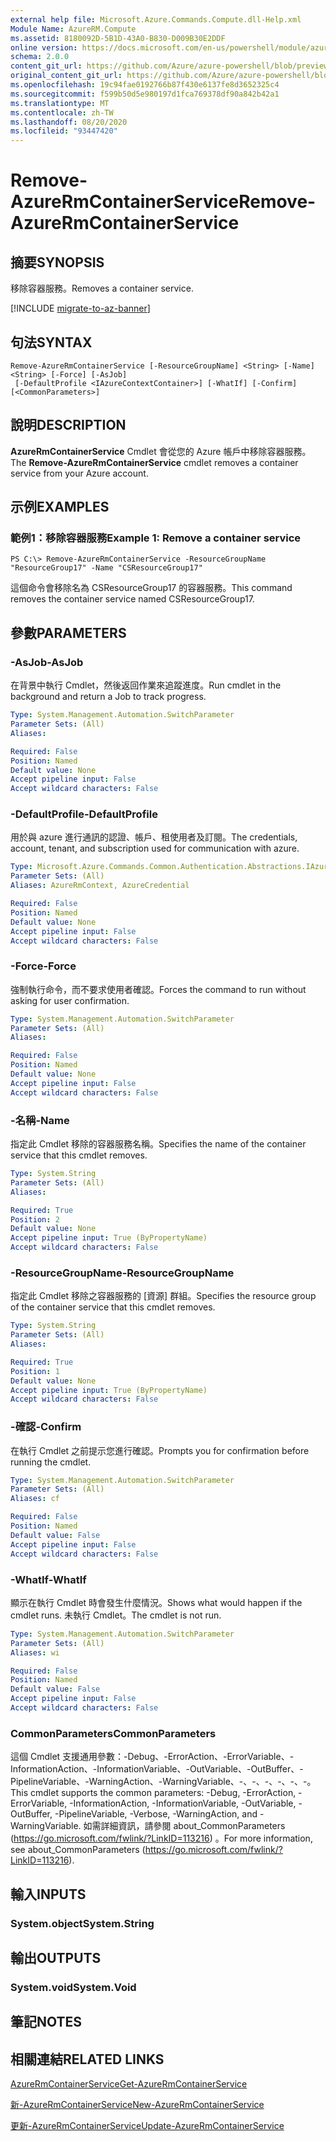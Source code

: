 ```yaml
---
external help file: Microsoft.Azure.Commands.Compute.dll-Help.xml
Module Name: AzureRM.Compute
ms.assetid: 8180092D-5B1D-43A0-B830-D009B30E2DDF
online version: https://docs.microsoft.com/en-us/powershell/module/azurerm.compute/remove-azurermcontainerservice
schema: 2.0.0
content_git_url: https://github.com/Azure/azure-powershell/blob/preview/src/ResourceManager/Compute/Commands.Compute/help/Remove-AzureRmContainerService.md
original_content_git_url: https://github.com/Azure/azure-powershell/blob/preview/src/ResourceManager/Compute/Commands.Compute/help/Remove-AzureRmContainerService.md
ms.openlocfilehash: 19c94fae0192766b87f430e6137fe8d3652325c4
ms.sourcegitcommit: f599b50d5e980197d1fca769378df90a842b42a1
ms.translationtype: MT
ms.contentlocale: zh-TW
ms.lasthandoff: 08/20/2020
ms.locfileid: "93447420"
---
```

# <span data-ttu-id="b879d-101">Remove-AzureRmContainerService</span><span class="sxs-lookup"><span data-stu-id="b879d-101">Remove-AzureRmContainerService</span></span>

## <span data-ttu-id="b879d-102">摘要</span><span class="sxs-lookup"><span data-stu-id="b879d-102">SYNOPSIS</span></span>
<span data-ttu-id="b879d-103">移除容器服務。</span><span class="sxs-lookup"><span data-stu-id="b879d-103">Removes a container service.</span></span>

[!INCLUDE [migrate-to-az-banner](../../includes/migrate-to-az-banner.md)]

## <span data-ttu-id="b879d-104">句法</span><span class="sxs-lookup"><span data-stu-id="b879d-104">SYNTAX</span></span>

```
Remove-AzureRmContainerService [-ResourceGroupName] <String> [-Name] <String> [-Force] [-AsJob]
 [-DefaultProfile <IAzureContextContainer>] [-WhatIf] [-Confirm] [<CommonParameters>]
```

## <span data-ttu-id="b879d-105">說明</span><span class="sxs-lookup"><span data-stu-id="b879d-105">DESCRIPTION</span></span>
<span data-ttu-id="b879d-106">**AzureRmContainerService** Cmdlet 會從您的 Azure 帳戶中移除容器服務。</span><span class="sxs-lookup"><span data-stu-id="b879d-106">The **Remove-AzureRmContainerService** cmdlet removes a container service from your Azure account.</span></span>

## <span data-ttu-id="b879d-107">示例</span><span class="sxs-lookup"><span data-stu-id="b879d-107">EXAMPLES</span></span>

### <span data-ttu-id="b879d-108">範例1：移除容器服務</span><span class="sxs-lookup"><span data-stu-id="b879d-108">Example 1: Remove a container service</span></span>
```
PS C:\> Remove-AzureRmContainerService -ResourceGroupName "ResourceGroup17" -Name "CSResourceGroup17"
```

<span data-ttu-id="b879d-109">這個命令會移除名為 CSResourceGroup17 的容器服務。</span><span class="sxs-lookup"><span data-stu-id="b879d-109">This command removes the container service named CSResourceGroup17.</span></span>

## <span data-ttu-id="b879d-110">參數</span><span class="sxs-lookup"><span data-stu-id="b879d-110">PARAMETERS</span></span>

### <span data-ttu-id="b879d-111">-AsJob</span><span class="sxs-lookup"><span data-stu-id="b879d-111">-AsJob</span></span>
<span data-ttu-id="b879d-112">在背景中執行 Cmdlet，然後返回作業來追蹤進度。</span><span class="sxs-lookup"><span data-stu-id="b879d-112">Run cmdlet in the background and return a Job to track progress.</span></span>

```yaml
Type: System.Management.Automation.SwitchParameter
Parameter Sets: (All)
Aliases:

Required: False
Position: Named
Default value: None
Accept pipeline input: False
Accept wildcard characters: False
```

### <span data-ttu-id="b879d-113">-DefaultProfile</span><span class="sxs-lookup"><span data-stu-id="b879d-113">-DefaultProfile</span></span>
<span data-ttu-id="b879d-114">用於與 azure 進行通訊的認證、帳戶、租使用者及訂閱。</span><span class="sxs-lookup"><span data-stu-id="b879d-114">The credentials, account, tenant, and subscription used for communication with azure.</span></span>

```yaml
Type: Microsoft.Azure.Commands.Common.Authentication.Abstractions.IAzureContextContainer
Parameter Sets: (All)
Aliases: AzureRmContext, AzureCredential

Required: False
Position: Named
Default value: None
Accept pipeline input: False
Accept wildcard characters: False
```

### <span data-ttu-id="b879d-115">-Force</span><span class="sxs-lookup"><span data-stu-id="b879d-115">-Force</span></span>
<span data-ttu-id="b879d-116">強制執行命令，而不要求使用者確認。</span><span class="sxs-lookup"><span data-stu-id="b879d-116">Forces the command to run without asking for user confirmation.</span></span>

```yaml
Type: System.Management.Automation.SwitchParameter
Parameter Sets: (All)
Aliases:

Required: False
Position: Named
Default value: None
Accept pipeline input: False
Accept wildcard characters: False
```

### <span data-ttu-id="b879d-117">-名稱</span><span class="sxs-lookup"><span data-stu-id="b879d-117">-Name</span></span>
<span data-ttu-id="b879d-118">指定此 Cmdlet 移除的容器服務名稱。</span><span class="sxs-lookup"><span data-stu-id="b879d-118">Specifies the name of the container service that this cmdlet removes.</span></span>

```yaml
Type: System.String
Parameter Sets: (All)
Aliases:

Required: True
Position: 2
Default value: None
Accept pipeline input: True (ByPropertyName)
Accept wildcard characters: False
```

### <span data-ttu-id="b879d-119">-ResourceGroupName</span><span class="sxs-lookup"><span data-stu-id="b879d-119">-ResourceGroupName</span></span>
<span data-ttu-id="b879d-120">指定此 Cmdlet 移除之容器服務的 [資源] 群組。</span><span class="sxs-lookup"><span data-stu-id="b879d-120">Specifies the resource group of the container service that this cmdlet removes.</span></span>

```yaml
Type: System.String
Parameter Sets: (All)
Aliases:

Required: True
Position: 1
Default value: None
Accept pipeline input: True (ByPropertyName)
Accept wildcard characters: False
```

### <span data-ttu-id="b879d-121">-確認</span><span class="sxs-lookup"><span data-stu-id="b879d-121">-Confirm</span></span>
<span data-ttu-id="b879d-122">在執行 Cmdlet 之前提示您進行確認。</span><span class="sxs-lookup"><span data-stu-id="b879d-122">Prompts you for confirmation before running the cmdlet.</span></span>

```yaml
Type: System.Management.Automation.SwitchParameter
Parameter Sets: (All)
Aliases: cf

Required: False
Position: Named
Default value: False
Accept pipeline input: False
Accept wildcard characters: False
```

### <span data-ttu-id="b879d-123">-WhatIf</span><span class="sxs-lookup"><span data-stu-id="b879d-123">-WhatIf</span></span>
<span data-ttu-id="b879d-124">顯示在執行 Cmdlet 時會發生什麼情況。</span><span class="sxs-lookup"><span data-stu-id="b879d-124">Shows what would happen if the cmdlet runs.</span></span> <span data-ttu-id="b879d-125">未執行 Cmdlet。</span><span class="sxs-lookup"><span data-stu-id="b879d-125">The cmdlet is not run.</span></span>

```yaml
Type: System.Management.Automation.SwitchParameter
Parameter Sets: (All)
Aliases: wi

Required: False
Position: Named
Default value: False
Accept pipeline input: False
Accept wildcard characters: False
```

### <span data-ttu-id="b879d-126">CommonParameters</span><span class="sxs-lookup"><span data-stu-id="b879d-126">CommonParameters</span></span>
<span data-ttu-id="b879d-127">這個 Cmdlet 支援通用參數：-Debug、-ErrorAction、-ErrorVariable、-InformationAction、-InformationVariable、-OutVariable、-OutBuffer、-PipelineVariable、-WarningAction、-WarningVariable、-、-、-、-、-、-。</span><span class="sxs-lookup"><span data-stu-id="b879d-127">This cmdlet supports the common parameters: -Debug, -ErrorAction, -ErrorVariable, -InformationAction, -InformationVariable, -OutVariable, -OutBuffer, -PipelineVariable, -Verbose, -WarningAction, and -WarningVariable.</span></span> <span data-ttu-id="b879d-128">如需詳細資訊，請參閱 about_CommonParameters (https://go.microsoft.com/fwlink/?LinkID=113216) 。</span><span class="sxs-lookup"><span data-stu-id="b879d-128">For more information, see about_CommonParameters (https://go.microsoft.com/fwlink/?LinkID=113216).</span></span>

## <span data-ttu-id="b879d-129">輸入</span><span class="sxs-lookup"><span data-stu-id="b879d-129">INPUTS</span></span>

### <span data-ttu-id="b879d-130">System.object</span><span class="sxs-lookup"><span data-stu-id="b879d-130">System.String</span></span>

## <span data-ttu-id="b879d-131">輸出</span><span class="sxs-lookup"><span data-stu-id="b879d-131">OUTPUTS</span></span>

### <span data-ttu-id="b879d-132">System.void</span><span class="sxs-lookup"><span data-stu-id="b879d-132">System.Void</span></span>

## <span data-ttu-id="b879d-133">筆記</span><span class="sxs-lookup"><span data-stu-id="b879d-133">NOTES</span></span>

## <span data-ttu-id="b879d-134">相關連結</span><span class="sxs-lookup"><span data-stu-id="b879d-134">RELATED LINKS</span></span>

[<span data-ttu-id="b879d-135">AzureRmContainerService</span><span class="sxs-lookup"><span data-stu-id="b879d-135">Get-AzureRmContainerService</span></span>](./Get-AzureRmContainerService.md)

[<span data-ttu-id="b879d-136">新-AzureRmContainerService</span><span class="sxs-lookup"><span data-stu-id="b879d-136">New-AzureRmContainerService</span></span>](./New-AzureRmContainerService.md)

[<span data-ttu-id="b879d-137">更新-AzureRmContainerService</span><span class="sxs-lookup"><span data-stu-id="b879d-137">Update-AzureRmContainerService</span></span>](./Update-AzureRmContainerService.md)


